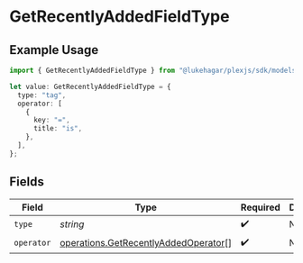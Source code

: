 # GetRecentlyAddedFieldType

## Example Usage

```typescript
import { GetRecentlyAddedFieldType } from "@lukehagar/plexjs/sdk/models/operations";

let value: GetRecentlyAddedFieldType = {
  type: "tag",
  operator: [
    {
      key: "=",
      title: "is",
    },
  ],
};
```

## Fields

| Field                                                                                               | Type                                                                                                | Required                                                                                            | Description                                                                                         | Example                                                                                             |
| --------------------------------------------------------------------------------------------------- | --------------------------------------------------------------------------------------------------- | --------------------------------------------------------------------------------------------------- | --------------------------------------------------------------------------------------------------- | --------------------------------------------------------------------------------------------------- |
| `type`                                                                                              | *string*                                                                                            | :heavy_check_mark:                                                                                  | N/A                                                                                                 | tag                                                                                                 |
| `operator`                                                                                          | [operations.GetRecentlyAddedOperator](../../../sdk/models/operations/getrecentlyaddedoperator.md)[] | :heavy_check_mark:                                                                                  | N/A                                                                                                 |                                                                                                     |